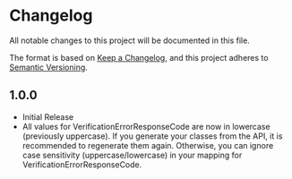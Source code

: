 # Changelog

All notable changes to this project will be documented in this file.

The format is based on [Keep a Changelog](https://keepachangelog.com/en/1.1.0/),
and this project adheres to [Semantic Versioning](https://semver.org/spec/v2.0.0.html).

## 1.0.0

-   Initial Release
-   All values for VerificationErrorResponseCode are now in lowercase (previously uppercase).
    If you generate your classes from the API, it is recommended to regenerate them again.
    Otherwise, you can ignore case sensitivity (uppercase/lowercase) in your mapping for VerificationErrorResponseCode.
  